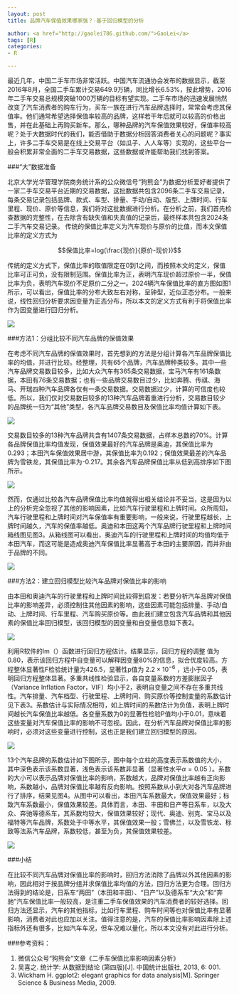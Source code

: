```yaml
---
layout: post
title: 品牌汽车保值效果哪家强？-基于回归模型的分析

author: <a href="http://gaolei786.github.com/">GaoLei</a>
tags: [R]
categories:
- R

---
```


最近几年，中国二手车市场非常活跃。中国汽车流通协会发布的数据显示，截至2016年8月，全国二手车累计交易649.9万辆，同比增长6.53%，按此增势，2016年二手车交易总规模突破1000万辆的目标有望实现。二手车市场的迅速发展悄然改变了汽车消费者的购车行为，买车一族在进行汽车品牌选择时，常常会考虑其保值率。他们通常希望选择保值率较高的品牌，这样若干年后就可以较高的价格出售，并在此基础上再购买新车。那么，哪种品牌的汽车保值效果较好，保值率较高呢？处于大数据时代的我们，能否借助于数据分析回答消费者关心的问题呢？事实上，许多二手车交易是在线上交易平台（如瓜子、人人车等）实现的，这些平台一般会积累非常全面的二手车交易数据，这些数据或许能帮助我们找到答案。

###“大”数据准备

北京大学光华管理学院商务统计系的公众微信号“狗熊会”为数据分析爱好者提供了一家二手车交易平台近期的交易数据，这批数据共包含2096条二手车交易记录，每条交易记录包括品牌、款式、车型、排量、手动/自动、版型、上牌时间、行车里程、现价、原价等信息，我们将对这批数据进行分析。在分析之前，我们首先检查数据的完整性，在去除含有缺失值和失真值的记录后，最终样本共包含2024条二手汽车交易记录。
传统的保值比率定义为汽车现价与原价的比值，而本文保值比率的定义方式为

$$保值比率=log(\frac{现价}{原价-现价})$$

传统的定义方式下，保值比率的取值限定在0到1之间，而按照本文的定义，保值比率可正可负，没有限制范围。保值比率为正，表明汽车现价超过原价一半，保值比率为负，表明汽车现价不足原价二分之一。2024辆汽车保值比率的直方图如图1所示，可以看出，保值比率的分布大致左右对称，呈钟型，近似正态分布。一般来说，线性回归分析要求因变量为正态分布，所以本文的定义方式有利于将保值比率作为因变量进行回归分析。

![](http://gaolei786.github.com/images/qiche1.png)

###方法1：分组比较不同汽车品牌的保值效果

在考虑不同汽车品牌的保值效果时，首先想到的方法是分组计算各汽车品牌保值比率的均值，并进行比较。经整理，共有65个品牌，汽车品牌种类较多。其中一些汽车品牌交易数目较多，比如大众汽车有365条交易数据，宝马汽车有161条数据，本田有76条交易数据；也有一些品牌交易数目过少，比如奔腾、传祺、海马、开瑞四种汽车品牌各仅有一条交易数据。交易数据过少，计算的可信度也较低。所以，我们仅对交易数目较多的13种汽车品牌着重进行分析，交易数目较少的品牌统一归为“其他”类型，各汽车品牌交易数目及保值比率均值计算如下表。

![](http://gaolei786.github.com/images/qiche2.png)

交易数目较多的13种汽车品牌共含有1407条交易数据，占样本总数的70%。计算各品牌保值比率均值发现，保值效果最好的汽车品牌是奥迪，其保值比率为0.293；本田汽车保值效果居中游，其保值比率为0.192；保值效果最差的汽车品牌为雪铁龙，其保值比率为-0.217。其余各汽车品牌保值比率从低到高排序如下图所示。

![](http://gaolei786.github.com/images/qiche3.png)

然而，仅通过比较各汽车品牌保值比率均值就得出相关结论并不妥当，这是因为以上的分析完全忽视了其他的影响因素，比如汽车行驶里程和上牌时间。众所周知，汽车行驶里程和上牌时间对汽车保值率有重要影响，一般来说，行驶里程越长，上牌时间越久，汽车的保值率越低。奥迪和本田这两个汽车品牌行驶里程和上牌时间箱线图见图3。从箱线图可以看出，奥迪汽车的行驶里程和上牌时间的均值均低于本田汽车，而这可能是造成奥迪汽车保值比率显著高于本田的主要原因，而并非由于品牌的不同。

![](http://gaolei786.github.com/images/qiche4.png)

###方法2：建立回归模型比较汽车品牌对保值比率的影响

由本田和奥迪汽车的行驶里程和上牌时间比较得到启发：若要分析汽车品牌对保值比率的影响差异，必须控制住其他因素的影响，这些因素可能包括排量、手动/自动、上牌时间、行车里程、汽车购买原价等。由此我们建立包含汽车品牌和其他因素的保值比率回归模型，该回归模型的因变量和自变量信息如下表2。

![](http://gaolei786.github.com/images/qiche5.png)

利用R软件的lm（）函数进行回归方程估计。结果显示，回归方程的调整  值为0.80，表示该回归方程中自变量可以解释因变量80%的信息，拟合优度较高。方程整体显著性F检验统计量为426.5，显著性p值为 $2.2\times 10^{-6}$ ，远小于0.05，表明回归方程整体显著。多重共线性检验显示，各自变量系数的方差膨胀因子（Variance Inflation Factor，VIF）均小于2，表明自变量之间不存在多重共线性。汽车排量、汽车档型、行驶里程、上牌时间、购买原价等控制变量的系数估计见下表3。系数估计与实际情况相符，如上牌时间的系数估计为负值，表明上牌时间越长汽车保值比率越低。各变量系数为0的显著性检验P值均小于0.01，意味着这些变量对汽车保值比率的影响不可忽视。因此，在分析汽车品牌对保值比率的影响时，必须对这些变量进行控制，这也正是我们建立回归模型的原因。

![](http://gaolei786.github.com/images/qiche6.png)

13个汽车品牌的系数估计如下图所示，图中每个立柱的高度表示系数值的大小，其中深色表示该系数显著，浅色表示该系数非显著（显著性水平$\alpha = 0.05$ ）。系数的大小可以表示品牌对保值比率的影响，系数越大，品牌对保值比率越有正向影响，系数越小，品牌对保值比率越有反向影响。按照系数从小到大对各汽车品牌进行了排序，结果见图4。从图中可以看出，本田汽车系数最大，保值效果最好；标致汽车系数最小，保值效果较差。具体而言，本田、丰田和日产等日系车，以及大众、奔驰等德系车，其系数均较大，保值效果较好；现代、奥迪、别克、宝马以及福特等汽车品牌，系数处于中等水平，其保值效果一般；雪佛兰，以及雪铁龙、标致等法系汽车品牌，系数较低，甚至为负，其保值效果较差。

![](http://gaolei786.github.com/images/qiche7.png)

###小结

在比较不同汽车品牌对保值比率的影响时，回归方法消除了品牌以外其他因素的影响，因此相对于按品牌分组并求保值比率均值的方法，回归方法更为合理。回归方法得到的结论是，日系车“两田”（本田和丰田）、“日产”以及德系车“大众”和“奔驰”汽车保值比率一般较高，是注重二手车保值效果的汽车消费者的较好选择。回归方法还显示，汽车的其他指标，比如行车里程、购车时间等也对保值比率有显著影响，消费者对此也应加以关注。值得注意的是，汽车的保值比率影响因素除上述指标外还有很多，比如汽车车况，但车况难以量化，所以本文没有对此进行分析。

###参考资料：

1. 微信公众号“狗熊会”文章《二手车保值比率影响因素分析》
2. 吴喜之. 统计学: 从数据到结论 (第四版)[J]. 中国统计出版社, 2013, 6: 001.
3. Wickham H. ggplot2: elegant graphics for data analysis[M]. Springer Science & Business Media, 2009.


